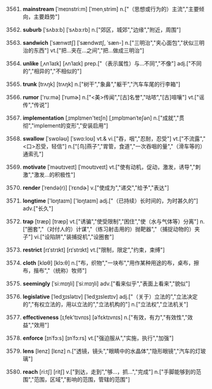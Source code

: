 3561. **mainstream**
[ˈmeɪnstri:m]  [ˈmenˌstrim]
n.["（思想或行为的）主流","主要倾向，主要趋势"]  

3562. **suburb**
[ˈsʌbɜ:b]  [ˈsʌbɜ:rb]
n.["郊区，城郊","边缘","附近，周围"]  

3563. **sandwich**
[ˈsænwɪtʃ]  [ˈsændwɪtʃ, ˈsæn-]
n.["三明治","夹心面包","状似三明治的东西"]  vt.["把…夹在…之间","把…做成三明治"]  

3564. **unlike**
[ˌʌnˈlaɪk]  [ʌnˈlaɪk]
prep.["（表示属性）与…不同","不像"]  adj.["不同的","相异的","不相似的"]  

3565. **trunk**
[trʌŋk]  [trʌŋk]
n.["树干","象鼻","躯干","汽车车尾的行李箱"]  

3566. **rumor**
['ru:mə]  [ˈrumɚ]
n.["<美>传闻","[古]名誉","咕哝","[古]喧嚷"]  vt.["谣传","传说"]  

3567. **implementation**
[ˌɪmplɪmen'teɪʃn]  [ˌɪmplɪmənˈteʃən]
n.["成就","贯彻","implement的变形","安装启用"]  

3568. **swallow**
[ˈswɒləʊ]  [ˈswɑ:loʊ]
vt.& vi.["吞，咽","忍耐，忍受"]  vt.["不流露","<口>忍受，轻信"]  n.["[鸟]燕子","胃管，食道","一次吞咽的量","（滑车等的）通索孔"]  

3569. **motivate**
[ˈməʊtɪveɪt]  [ˈmoʊtɪveɪt]
vt.["使有动机，促动，激发，诱导","刺激","激发…的积极性"]  

3570. **render**
[ˈrendə(r)]  [ˈrɛndɚ]
v.["使成为","递交","给予","表达"]  

3571. **longtime**
['lɒŋtaɪm]  ['lɒŋtaɪm]
adj.["（已持续）长时间的，为时甚久的"]  adv.["长久"]  

3572. **trap**
[træp]  [træp]
vt.["诱骗","使受限制","困住","使（水与气体等）分离"]  n.["圈套","（对付人的）计谋","（练习射击用的）抛靶器","（捕捉动物的）夹子"]  vi.["设陷阱","装捕捉机","设圈套"]  

3573. **restrict**
[rɪˈstrɪkt]  [rɪˈstrɪkt]
vt.["限制，限定","约束，束缚"]  

3574. **cloth**
[klɒθ]  [klɔ:θ]
n.["布，织物","一块布","用作某种用途的布，桌布，擦布，揩布","（统称）牧师"]  

3575. **seemingly**
[ˈsi:mɪŋli]  [ˈsiːmɪŋli]
adv.["看来似乎","表面上看来","貌似"]  

3576. **legislative**
[ˈledʒɪslətɪv]  [ˈledʒɪsleɪtɪv]
adj.["（关于）立法的","立法决定的","有权立法的，用以立法的","立法机构的"]  n.["立法权","立法机关"]  

3577. **effectiveness**
[ɪˌfek'tɪvnɪs]  [əˈfɛktɪvnɪs]
n.["有效，有力","有效性","效益","效用"]  

3578. **enforce**
[ɪnˈfɔ:s]  [ɪnˈfɔ:rs]
vt.["强迫服从","实施，执行","加强"]  

3579. **lens**
[lenz]  [lɛnz]
n.["透镜，镜头","眼睛中的水晶体","隐形眼镜","汽车的灯玻璃"]  

3580. **reach**
[ri:tʃ]  [ritʃ]
v.["到达，走到","够…，抓…","完成"]  n.["手脚能够到的范围","范围，区域","影响的范围，管辖的范围"]  

